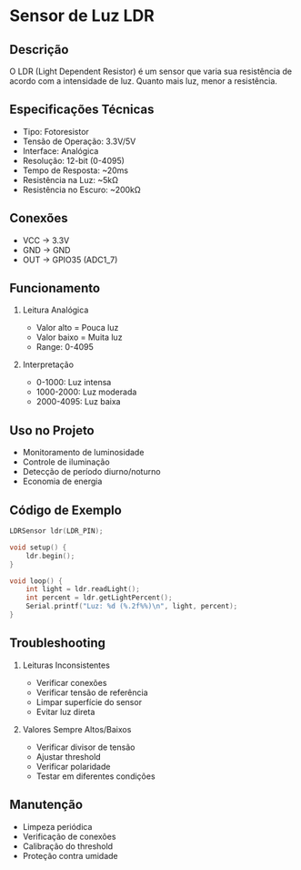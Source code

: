 # Sensor de Luz LDR

## Descrição
O LDR (Light Dependent Resistor) é um sensor que varia sua resistência de acordo com a intensidade de luz. Quanto mais luz, menor a resistência.

## Especificações Técnicas
- Tipo: Fotoresistor
- Tensão de Operação: 3.3V/5V
- Interface: Analógica
- Resolução: 12-bit (0-4095)
- Tempo de Resposta: ~20ms
- Resistência na Luz: ~5kΩ
- Resistência no Escuro: ~200kΩ

## Conexões
- VCC → 3.3V
- GND → GND
- OUT → GPIO35 (ADC1_7)

## Funcionamento
1. Leitura Analógica
   - Valor alto = Pouca luz
   - Valor baixo = Muita luz
   - Range: 0-4095

2. Interpretação
   - 0-1000: Luz intensa
   - 1000-2000: Luz moderada
   - 2000-4095: Luz baixa

## Uso no Projeto
- Monitoramento de luminosidade
- Controle de iluminação
- Detecção de período diurno/noturno
- Economia de energia

## Código de Exemplo
```cpp
LDRSensor ldr(LDR_PIN);

void setup() {
    ldr.begin();
}

void loop() {
    int light = ldr.readLight();
    int percent = ldr.getLightPercent();
    Serial.printf("Luz: %d (%.2f%%)\n", light, percent);
}
```

## Troubleshooting
1. Leituras Inconsistentes
   - Verificar conexões
   - Verificar tensão de referência
   - Limpar superfície do sensor
   - Evitar luz direta

2. Valores Sempre Altos/Baixos
   - Verificar divisor de tensão
   - Ajustar threshold
   - Verificar polaridade
   - Testar em diferentes condições

## Manutenção
- Limpeza periódica
- Verificação de conexões
- Calibração do threshold
- Proteção contra umidade
